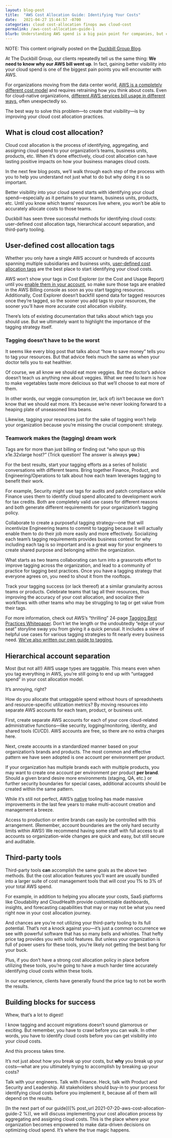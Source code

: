 ```yaml
---
layout: blog-post
title:  "AWS Cost Allocation Guide: Identifying Your Costs"
date:   2021-04-27 15:44:57 -0700
categories: cloud cost-allocation finops aws cloud-cost
permalink: /aws-cost-allocation-guide-1
blurb: Understanding AWS spend is a big pain point for companies, but cloud cost allocation can help. In the first part of this series, we're focusing on what cloud cost allocation is, and how to gain visibility into your cloud spend.
---
```

NOTE: This content originally posted on the [Duckbill Group Blog](https://www.duckbillgroup.com/blog/aws-cost-allocation-guide-identifying-your-costs/). 

At The Duckbill Group, our clients repeatedly tell us the same thing: **We need to know why our AWS bill went up**. In fact, gaining better visibility into your cloud spend is one of the biggest pain points you will encounter with AWS.

For organizations moving from the data center world, [AWS is a completely different cost model](https://www.10thmagnitude.com/opex-vs-capex-the-real-cloud-computing-cost-advantage/) and requires retraining how you think about costs. Even for cloud-native organizations, [different AWS services bill usage in different ways](https://www.lastweekinaws.com/blog/the-various-billing-philosophies-of-aws/), often unexpectedly so.

The best way to solve this problem—to create that visibility—is by improving your cloud cost allocation practices.

## What is cloud cost allocation?

Cloud cost allocation is the process of identifying, aggregating, and assigning cloud spend to your organization’s teams, business units, products, etc. When it’s done effectively, cloud cost allocation can have lasting positive impacts on how your business manages cloud costs.

In the next few blog posts, we’ll walk through each step of the process with you to help you understand not just what to do but why doing it is so important.

Better visibility into your cloud spend starts with identifying your cloud spend—especially as it pertains to your teams, business units, products, etc. Until you know which teams’ resources live where, you won’t be able to accurately allocate costs to those teams.

Duckbill has seen three successful methods for identifying cloud costs: user-defined cost allocation tags, hierarchical account separation, and third-party tooling.

## User-defined cost allocation tags

Whether you only have a single AWS account or hundreds of accounts spanning multiple subsidiaries and business units, [user-defined cost allocation tags](https://docs.aws.amazon.com/awsaccountbilling/latest/aboutv2/custom-tags.html) are the best place to start identifying your cloud costs.

AWS won’t show your tags in Cost Explorer (or the Cost and Usage Report) until you [enable them in your account](https://docs.aws.amazon.com/awsaccountbilling/latest/aboutv2/activating-tags.html), so make sure those tags are enabled in the AWS Billing console as soon as you start tagging resources. Additionally, Cost Explorer doesn’t backfill spend data for tagged resources once they’re tagged, so the sooner you add tags to your resources, the sooner you’ll have more accurate cost allocation visibility.

There’s lots of existing documentation that talks about which tags you should use. But we ultimately want to highlight the importance of the tagging strategy itself.

### Tagging doesn’t have to be the worst

It seems like every blog post that talks about “how to save money” tells you to tag your resources. But that advice feels much the same as when your doctor tells you to eat healthier.

Of course, we all know we should eat more veggies. But the doctor’s advice doesn’t teach us anything new about veggies. What we need to learn is how to make vegetables taste more delicious so that we’ll choose to eat more of them.

In other words, our veggie consumption (er, lack of) isn’t because we don’t know that we should eat more. It’s because we’re never looking forward to a heaping plate of unseasoned lima beans.

Likewise, tagging your resources just for the sake of tagging won’t help your organization because you’re missing the crucial component: strategy.

### Teamwork makes the (tagging) dream work

Tags are for more than just billing or finding out “who spun up this x1e.32xlarge host?” (Trick question! The answer is always **you**.)

For the best results, start your tagging efforts as a series of holistic conversations with different teams. Bring together Finance, Product, and Engineering/Operations to talk about how each team leverages tagging to benefit their work.

For example, Security might use tags for audits and patch compliance while Finance uses them to identify cloud spend allocated to development work for tax credits. Both are completely valid use cases for different reasons and both generate different requirements for your organization’s tagging policy.

Collaborate to create a purposeful tagging strategy—one that will incentivize Engineering teams to commit to tagging because it will actually enable them to do their job more easily and more effectively. Socializing each team’s tagging requirements provides business context for why including each tag is so important and is a great way for your engineers to create shared purpose and belonging within the organization.

What starts as two teams collaborating can turn into a grassroots effort to improve tagging across the organization, and lead to a community of practice for tagging best practices. Once you have a tagging strategy that everyone agrees on, you need to shout it from the rooftops.

Track your tagging success (or lack thereof) at a similar granularity across teams or products. Celebrate teams that tag all their resources, thus improving the accuracy of your cost allocation, and socialize their workflows with other teams who may be struggling to tag or get value from their tags.

For more information, check out AWS’s “thrilling” 24-page [Tagging Best Practices Whitepaper](https://d1.awsstatic.com/whitepapers/aws-tagging-best-practices.pdf). Don’t let the length or the undoubtedly “edge of your seat” storyline sway you from giving it a quick perusal. It includes a slew of helpful use cases for various tagging strategies to fit nearly every business need. [We’ve also written our own guide to tagging.](https://www.duckbillgroup.com/blog/aws-cost-allocation-guide-tagging-best-practices/)

## Hierarchical account separation

Most (but not all!) AWS usage types are taggable. This means even when you tag everything in AWS, you’re still going to end up with “untagged spend” in your cost allocation model.

It’s annoying, right?

How do you allocate that untaggable spend without hours of spreadsheets and resource-specific utilization metrics? By moving resources into separate AWS accounts for each team, product, or business unit.

First, create separate AWS accounts for each of your core cloud-related administrative functions—like security, logging/monitoring, identity, and shared tools (CI/CD). AWS accounts are free, so there are no extra charges here.

Next, create accounts in a standardized manner based on your organization’s brands and products. The most common and effective pattern we have seen adopted is one account per environment per product.

If your organization has multiple brands each with multiple products, you may want to create one account per environment per product **per brand**. Should a given brand desire more environments (staging, QA, etc.) or further security boundaries for special cases, additional accounts should be created within the same pattern.

While it’s still not perfect, AWS’s [native](https://docs.aws.amazon.com/organizations/latest/userguide/orgs_introduction.html) tooling has made massive improvements in the last few years to make multi-account creation and management a breeze.

Access to production or entire brands can easily be controlled with this arrangement. (Remember, account boundaries are the only hard security limits within AWS!) We recommend having some staff with full access to all accounts so organization-wide changes are quick and easy, but still secure and auditable.

## Third-party tools

Third-party tools **can** accomplish the same goals as the above two methods. But the cost allocation features you’ll want are usually bundled into a larger suite of cost management tools that will cost you 1% to 3% of your total AWS spend.

For example, in addition to helping you allocate your costs, SaaS platforms like Cloudability and CloudHealth provide customizable dashboards, insights, and forecasting capabilities that may or may not be what you need right now in your cost allocation journey.

And chances are you’re not utilizing your third-party tooling to its full potential. That’s not a knock against you—it’s just a common occurrence we see with powerful software that has so many bells and whistles. That hefty price tag provides you with solid features. But unless your organization is full of power users for these tools, you’re likely not getting the best bang for your buck.

Plus, if you don’t have a strong cost allocation policy in place before utilizing these tools, you’re going to have a much harder time accurately identifying cloud costs within these tools.

In our experience, clients have generally found the price tag to not be worth the results.

## Building blocks for success

Whew, that’s a lot to digest!

I know tagging and account migrations doesn’t sound glamorous or exciting. But remember, you have to crawl before you can walk. In other words, you have to identify cloud costs before you can get visibility into your cloud costs.

And this process takes time.

It’s not just about how you break up your costs, but **why** you break up your costs—what are you ultimately trying to accomplish by breaking up your costs?

Talk with your engineers. Talk with Finance. Heck, talk with Product and Security and Leadership. All stakeholders should buy-in to your process for identifying cloud costs before you implement it, because all of them will depend on the results.

[In the next part of our guide]({% post_url 2021-07-20-aws-cost-allocation-guide-2 %}), we will discuss implementing your cost allocation process by aggregating and assigning cloud costs. This is the place where your organization becomes empowered to make data-driven decisions on optimizing cloud spend. It’s where the true magic happens.